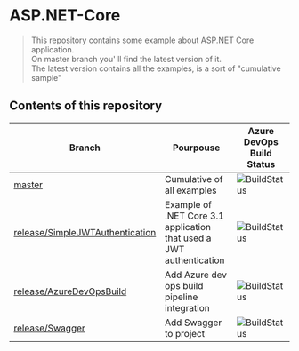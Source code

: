 # ASP.NET-Core

> This repository contains some example about ASP.NET Core application.<br/>
> On master branch you' ll find the latest version of it.<br/>
> The latest version contains all the examples, is a sort of "cumulative sample"

## Contents of this repository

| Branch                                                                                                               | Pourpouse                                                           | Azure DevOps Build Status |
|----------------------------------------------------------------------------------------------------------------------|---------------------------------------------------------------------|---------------------------|
| [master](https://github.com/dzoccarato/ASP.NET-Core/tree/master)                                                     | Cumulative of all examples                                          | ![BuildStatus](https://dev.azure.com/dzoccarato/GitHub%20projects/_apis/build/status/dzoccarato.ASP.NET-Core?branchName=master) |
| [release/SimpleJWTAuthentication](https://github.com/dzoccarato/ASP.NET-Core/tree/release/SimpleJWTAuthentication)   | Example of .NET Core 3.1 application that used a JWT authentication | ![BuildStatus](https://dev.azure.com/dzoccarato/GitHub%20projects/_apis/build/status/dzoccarato.ASP.NET-Core?branchName=release%2FSimpleJWTAuthentication) |
| [release/AzureDevOpsBuild](https://github.com/dzoccarato/ASP.NET-Core/tree/release/AzureDevOpsBuild)                 | Add Azure dev ops build pipeline integration                        | ![BuildStatus](https://dev.azure.com/dzoccarato/GitHub%20projects/_apis/build/status/dzoccarato.ASP.NET-Core?branchName=release%2FAzureDevOpsBuild) |
| [release/Swagger](https://github.com/dzoccarato/ASP.NET-Core/tree/release/Swagger)                                   | Add Swagger to project                                              | ![BuildStatus](https://dev.azure.com/dzoccarato/GitHub%20projects/_apis/build/status/dzoccarato.ASP.NET-Core?branchName=release%2FSwagger) |
